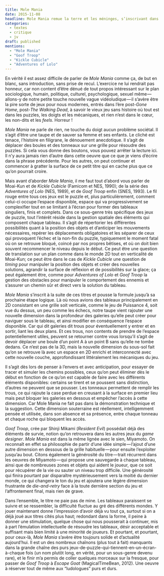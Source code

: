 ```yaml
---
title: Mole Mania
date: 2015-11-08
headline: Mole Mania remue la terre et les méninges, s’inscrivant dans une tradition de jeux presque perdue.
categories:
  - textes
  - critique
  - jv
draft: published
mentions:
  - "Mole Mania"
  - "Goof Troop"
  - "Kickle Cubicle"
  - "Adventures of Lolo"
---
```


<script>
  import AlerteVieux from '$lib/components/AlerteVieux.svelte'
</script>

<AlerteVieux/>

En vérité il est assez difficile de parler de _Mole Mania_ comme ça, de but en blanc, sans introduction, sans prise de recul. L’exercice ne lui rendrait pas honneur, car non content d’être dénué de tout propos intéressant sur le plan sociologique, humain, politique, culturel, psychologique, sexuel même — allons-y de notre petite touche nouvelle vague vidéoludique — il s’avère être la pire sorte de jeux pour nous modernes, entrés dans l’ère post-_Gone Home_, post-_The Walking Dead_, à savoir le vieux jeu sans histoire où tout est dans les puzzles, les doigts et les mécaniques, et rien n’est dans le cœur, les non-dits et les _feels_. Horreur !

_Mole Mania_ ne parle de rien, ne touche du doigt aucun problème sociétal. Il s’agit d’être une taupe et de sauver sa femme et ses enfants. Le cliché est tenace, l’histoire en filigrane, le dénouement anecdotique. Il s’agit de déplacer des boules et des tonneaux sur une grille pour résoudre des puzzles. Si cela vous donne des boutons, vous pouvez arrêter la lecture ici. Il n’y aura jamais rien d’autre dans cette oeuvre que ce que je viens d’écrire dans la phrase précédente. Pour les autres, on peut continuer et commencer à gratter la surface de ce petit titre qui en cache plus que ce qu’on pourrait croire.

Mais avant d’aborder _Mole Mania_, il me faut tout d’abord vous parler de Moai-Kun et de _Kickle Cubicle_ (Famicom et NES, 1990); de la série des _Adventures of Lolo_ (NES, 1989), et de _Goof Troop_ enfin (SNES, 1993). Le fil rouge entre tous ces jeux est le puzzle et, plus particulièrement, comment celui-ci occupe l’espace disponible, espace qui va progressivement se complexifier tout en se limitant à l’écran pour former des tableaux singuliers, finis et complets. Dans ce sous-genre très spécifique des jeux de puzzle, tout l’intérêt réside dans la gestion spatiale des éléments qui composent chaque tableau. Il s’agit de répertorier les différentes possibilités quant à la position des objets et d’anticiper les mouvements nécessaires, repérer les déplacements obligatoires et les séparer de ceux qui provoquent l’échec et la non-fin du puzzle, typiquement le moment fatal où on se retrouve bloqué, coincé par nos propres bêtises, et où on doit bien souvent recommencer le niveau depuis le début. Ce peut être une question de translation sur un plan comme dans le monde 2D tout en verticalité de Moai-Kun; ce peut être dans le cas de _Kickle Cubicle_ une question de _timing_ pour manipuler la position des objets et créer des nouvelles solutions, agrandir la surface de réflexion et de possibilités sur la glace; ça peut également être, comme pour _Adventures of Lolo_ et _Goof Troop_ la gestion des obstacles pour manipuler le comportement des ennemis et s’assurer un chemin sûr et direct vers la solution du tableau.

_Mole Mania_ s’inscrit à la suite de ces titres et pousse la formule jusqu’à sa prochaine étape logique. Là où nous avions des tableaux principalement en 2D consistant en une grille soit verticale, comme le jeu de Puissance 4, soit vue du dessus, un peu comme les échecs, notre taupe vient rajouter une nouvelle dimension dans la profondeur des galeries qu’elle peut créer pour naviguer sous le tableau, et ainsi modifier en conséquence l’espace disponible. Car qui dit galeries dit trous pour éventuellement y entrer et en sortir, liant les deux plans. Et ces trous, non contents de prendre de l’espace potentiellement utiles, peuvent se retourner contre vous lorsqu’il s’agit de devoir déplacer une boule d’un point A à un point B sans qu’elle ne tombe dedans. Ce n’est pas de la 3D, mais la nouvelle dimension du sous-sol fait qu’on se retrouve là avec un espace en 2D enrichi et interconnecté avec cette nouvelle couche, approfondissant littéralement les mécaniques du jeu.

Il s’agit dès lors de penser à l’envers et avec anticipation, pour essayer de tracer et simuler les chemins possibles, ceux qu’on peut éliminer dès le début en fonction de ce qu’on est capable de faire avec les différents éléments disponibles: certains se tirent et se poussent sans distinction, d’autres ne peuvent que se pousser. Les tonneaux permettent de remplir les trous, ce qui rajoute la case perdue en creusant à la surface en premier lieu mais peut bloquer les galeries en dessous et empêcher l’accès à cette dimension. Car Mole Mania ne fait pas dans la démonstration technique et la suggestion. Cette dimension souterraine est réellement, intelligemment pensée et utilisée, dans son absence et sa présence, entre chaque tonneau et chaque roche qui bloquent les accès.

_Goof Troop_, crée par Shinji Mikami (_Resident Evil_) possédait déjà des éléments de survie, notion qu’on retrouvera dans les autres jeux du _game designer_. _Mole Mania_ est dans la même lignée avec le sien, Miyamoto. On reconnaît en effet sa philosophie de partir d’une idée simple — l’ajout d’une autre dimension en dessous de la grille habituelle — pour ensuite l’exploiter jusqu’au bout. Citons également la générosité du titre — trait récurrent dans les oeuvres de Miyamoto — qui propose une sauvegarde à chaque tableau, ainsi que de nombreuses zones et objets qui aident le joueur, que ce soit pour récupérer de la vie ou sauter un niveau trop difficile. Une générosité qui finira pourtant par disparaître mystérieusement vers la moitié du dernier monde, ce qui changera le ton du jeu et ajoutera une légère dimension frustrante de _die-and-retry_ face à la toute dernière section du jeu et l’affrontement final, mais rien de grave.

Dans l’ensemble, le titre ne paie pas de mine. Les tableaux paraissent se suivre et se ressembler, la difficulté fluctue au gré des différents mondes. Y jouer maintenant donne l’impression d’avoir déjà vu tout ça, surtout si on a déjà joué aux titres cités plus haut; redondant dans la forme, il peine à donner une stimulation, quelque chose qui nous pousserait à continuer, mis à part l’émulation intellectuelle de résoudre les tableaux, désir acceptable et suffisant mais bien limité à une minorité de joueurs. Et pourtant, et pourtant, pour ceux-là, _Mole Mania_ s’avère être toujours solide et d’actualité aujourd’hui. Il est un des nombreux chaînons (plus tout à fait) manquants dans la grande chaîne des purs jeux-de-puzzle-qui-tiennent-en-un-écran-à-chaque fois (un nom plutôt long, en vérité, pour un sous-genre devenu rare), et le finir m’a permis de coller quelques morceaux sur la fresque, pour passer de _Goof Troop_ à _Escape Goat_ (MagicalTimeBean, 2012). Une oeuvre à réserver tout de même aux “ludologues” purs et durs.
